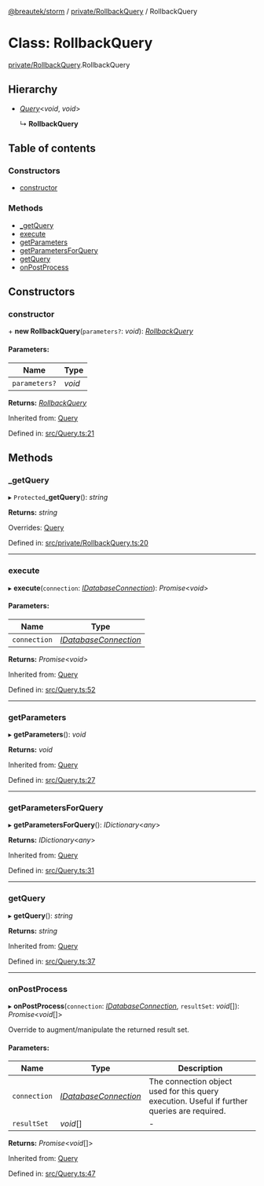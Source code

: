 [@breautek/storm](../README.md) / [private/RollbackQuery](../modules/private_rollbackquery.md) / RollbackQuery

# Class: RollbackQuery

[private/RollbackQuery](../modules/private_rollbackquery.md).RollbackQuery

## Hierarchy

* [*Query*](query.query-1.md)<*void*, *void*\>

  ↳ **RollbackQuery**

## Table of contents

### Constructors

- [constructor](private_rollbackquery.rollbackquery.md#constructor)

### Methods

- [\_getQuery](private_rollbackquery.rollbackquery.md#_getquery)
- [execute](private_rollbackquery.rollbackquery.md#execute)
- [getParameters](private_rollbackquery.rollbackquery.md#getparameters)
- [getParametersForQuery](private_rollbackquery.rollbackquery.md#getparametersforquery)
- [getQuery](private_rollbackquery.rollbackquery.md#getquery)
- [onPostProcess](private_rollbackquery.rollbackquery.md#onpostprocess)

## Constructors

### constructor

\+ **new RollbackQuery**(`parameters?`: *void*): [*RollbackQuery*](private_rollbackquery.rollbackquery.md)

#### Parameters:

Name | Type |
------ | ------ |
`parameters?` | *void* |

**Returns:** [*RollbackQuery*](private_rollbackquery.rollbackquery.md)

Inherited from: [Query](query.query-1.md)

Defined in: [src/Query.ts:21](https://github.com/breautek/storm/blob/4e204d2/src/Query.ts#L21)

## Methods

### \_getQuery

▸ `Protected`**_getQuery**(): *string*

**Returns:** *string*

Overrides: [Query](query.query-1.md)

Defined in: [src/private/RollbackQuery.ts:20](https://github.com/breautek/storm/blob/4e204d2/src/private/RollbackQuery.ts#L20)

___

### execute

▸ **execute**(`connection`: [*IDatabaseConnection*](../interfaces/idatabaseconnection.idatabaseconnection-1.md)): *Promise*<*void*\>

#### Parameters:

Name | Type |
------ | ------ |
`connection` | [*IDatabaseConnection*](../interfaces/idatabaseconnection.idatabaseconnection-1.md) |

**Returns:** *Promise*<*void*\>

Inherited from: [Query](query.query-1.md)

Defined in: [src/Query.ts:52](https://github.com/breautek/storm/blob/4e204d2/src/Query.ts#L52)

___

### getParameters

▸ **getParameters**(): *void*

**Returns:** *void*

Inherited from: [Query](query.query-1.md)

Defined in: [src/Query.ts:27](https://github.com/breautek/storm/blob/4e204d2/src/Query.ts#L27)

___

### getParametersForQuery

▸ **getParametersForQuery**(): *IDictionary*<*any*\>

**Returns:** *IDictionary*<*any*\>

Inherited from: [Query](query.query-1.md)

Defined in: [src/Query.ts:31](https://github.com/breautek/storm/blob/4e204d2/src/Query.ts#L31)

___

### getQuery

▸ **getQuery**(): *string*

**Returns:** *string*

Inherited from: [Query](query.query-1.md)

Defined in: [src/Query.ts:37](https://github.com/breautek/storm/blob/4e204d2/src/Query.ts#L37)

___

### onPostProcess

▸ **onPostProcess**(`connection`: [*IDatabaseConnection*](../interfaces/idatabaseconnection.idatabaseconnection-1.md), `resultSet`: *void*[]): *Promise*<*void*[]\>

Override to augment/manipulate the returned result set.

#### Parameters:

Name | Type | Description |
------ | ------ | ------ |
`connection` | [*IDatabaseConnection*](../interfaces/idatabaseconnection.idatabaseconnection-1.md) | The connection object used for this query execution. Useful if further queries are required.   |
`resultSet` | *void*[] | - |

**Returns:** *Promise*<*void*[]\>

Inherited from: [Query](query.query-1.md)

Defined in: [src/Query.ts:47](https://github.com/breautek/storm/blob/4e204d2/src/Query.ts#L47)
